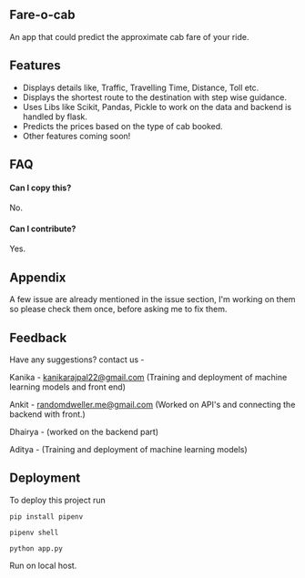 ## Fare-o-cab

An app that could predict the approximate cab fare of your ride.


## Features

- Displays details like, Traffic, Travelling Time, Distance, Toll etc. 
- Displays the shortest route to the destination with step wise guidance.
- Uses Libs like Scikit, Pandas, Pickle to work on the data and backend is handled by flask.  
- Predicts the prices based on the type of cab booked.
- Other features coming soon!

## FAQ

#### Can I copy this?

No.

#### Can I contribute?

Yes.


## Appendix

A few issue are already mentioned in the issue section, I'm working on them so please check them once, before asking me to fix them.



## Feedback

Have any suggestions? contact us -

Kanika - kanikarajpal22@gmail.com (Training and deployment of machine learning models and front end)

Ankit - randomdweller.me@gmail.com (Worked on API's and connecting the backend with front.)

Dhairya - (worked on the backend part)

Aditya -  (Training and deployment of machine learning models)

## Deployment

To deploy this project run

```
pip install pipenv
```

```
pipenv shell
```

```
python app.py
```

Run on local host.
